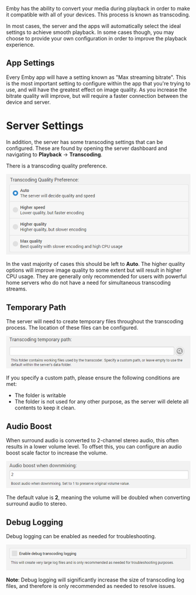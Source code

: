 Emby has the ability to convert your media during playback in order to make it compatible with all of your devices. This process is known as transcoding.

In most cases, the server and the apps will automatically select the ideal settings to achieve smooth playback. In some cases though, you may choose to provide your own configuration in order to improve the playback experience.

## App Settings

Every Emby app will have a setting known as "Max streaming bitrate". This is the most important setting to configure within the app that you're trying to use, and will have the greatest effect on image quality. As you increase the bitrate quality will improve, but will require a faster connection between the device and server.

# Server Settings

In addition, the server has some transcoding settings that can be configured. These are found by opening the server dashboard and navigating to **Playback** -> **Transcoding**.

There is a transcoding quality preference.

![](images/server/transcoding1.png)

In the vast majority of cases this should be left to **Auto**. The higher quality options will improve image quality to some extent but will result in higher CPU usage. They are generally only recommended for users with powerful home servers who do not have a need for simultaneous transcoding streams.

## Temporary Path

The server will need to create temporary files throughout the transcoding process. The location of these files can be configured.

![](images/server/transcoding2.png)

If you specify a custom path, please ensure the following conditions are met:

* The folder is writable
* The folder is not used for any other purpose, as the server will delete all contents to keep it clean.


## Audio Boost

When surround audio is converted to 2-channel stereo audio, this often results in a lower volume level. To offset this, you can configure an audio boost scale factor to increase the volume.

![](images/server/transcoding3.png)

The default value is **2**, meaning the volume will be doubled when converting surround audio to stereo.


## Debug Logging

Debug logging can be enabled as needed for troubleshooting.

![](images/server/transcoding4.png)

**Note**: Debug logging will significantly increase the size of transcoding log files, and therefore is only recommended as needed to resolve issues.